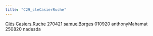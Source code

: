 ```yaml
---
title: "C29_cleCasierRuche"
---
```


[Clés](notes/equipements/cles/C_Clés.md) [Casiers Ruche](notes/equipements/consommables/C_CasierRuche.md) 270421 [samuelBorges](notes/equipements/utilisateurs/samuelBorges.md)
010920 anthonyMahamat
250820 nadesda